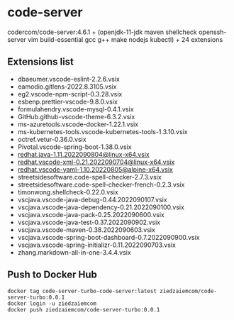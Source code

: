 # code-server

codercom/code-server:4.6.1 + (openjdk-11-jdk maven shellcheck openssh-server vim build-essential gcc g++ make nodejs kubectl) + 24 extensions

## Extensions list

- dbaeumer.vscode-eslint-2.2.6.vsix
- eamodio.gitlens-2022.8.3105.vsix
- eg2.vscode-npm-script-0.3.28.vsix
- esbenp.prettier-vscode-9.8.0.vsix
- formulahendry.vscode-mysql-0.4.1.vsix
- GitHub.github-vscode-theme-6.3.2.vsix
- ms-azuretools.vscode-docker-1.22.1.vsix
- ms-kubernetes-tools.vscode-kubernetes-tools-1.3.10.vsix
- octref.vetur-0.36.0.vsix
- Pivotal.vscode-spring-boot-1.38.0.vsix
- redhat.java-1.11.2022090804@linux-x64.vsix
- redhat.vscode-xml-0.21.2022090704@linux-x64.vsix
- redhat.vscode-yaml-1.10.20220805@alpine-x64.vsix
- streetsidesoftware.code-spell-checker-2.7.3.vsix
- streetsidesoftware.code-spell-checker-french-0.2.3.vsix
- timonwong.shellcheck-0.22.0.vsix
- vscjava.vscode-java-debug-0.44.2022090107.vsix
- vscjava.vscode-java-dependency-0.21.2022090100.vsix
- vscjava.vscode-java-pack-0.25.2022090600.vsix
- vscjava.vscode-java-test-0.37.2022090902.vsix
- vscjava.vscode-maven-0.38.2022090603.vsix
- vscjava.vscode-spring-boot-dashboard-0.7.2022090900.vsix
- vscjava.vscode-spring-initializr-0.11.2022090703.vsix
- zhang.markdown-all-in-one-3.4.4.vsix

## Push to Docker Hub

```
docker tag code-server-turbo-code-server:latest ziedzaiemcom/code-server-turbo:0.0.1
docker login -u ziedzaiemcom
docker push ziedzaiemcom/code-server-turbo:0.0.1
```